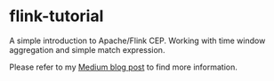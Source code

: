 # flink-tutorial
A simple introduction to Apache/Flink CEP. Working with time window aggregation and simple match expression.

Please refer to my [Medium blog post](https://medium.com/@ebrahim.soroush/a-simple-introduction-to-flink-data-stream-processing-and-its-cep-library-5295755ffb56)
to find more information.
